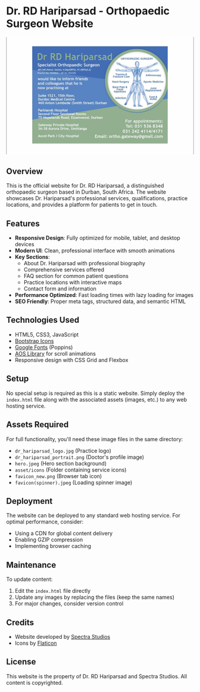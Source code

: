 # Dr. RD Hariparsad - Orthopaedic Surgeon Website

![Website Preview](dr_hariparsad_logo.jpg)

## Overview
This is the official website for Dr. RD Hariparsad, a distinguished orthopaedic surgeon based in Durban, South Africa. The website showcases Dr. Hariparsad's professional services, qualifications, practice locations, and provides a platform for patients to get in touch.

## Features
- **Responsive Design**: Fully optimized for mobile, tablet, and desktop devices
- **Modern UI**: Clean, professional interface with smooth animations
- **Key Sections**:
  - About Dr. Hariparsad with professional biography
  - Comprehensive services offered
  - FAQ section for common patient questions
  - Practice locations with interactive maps
  - Contact form and information
- **Performance Optimized**: Fast loading times with lazy loading for images
- **SEO Friendly**: Proper meta tags, structured data, and semantic HTML

## Technologies Used
- HTML5, CSS3, JavaScript
- [Bootstrap Icons](https://icons.getbootstrap.com/)
- [Google Fonts](https://fonts.google.com/) (Poppins)
- [AOS Library](https://michalsnik.github.io/aos/) for scroll animations
- Responsive design with CSS Grid and Flexbox

## Setup
No special setup is required as this is a static website. Simply deploy the `index.html` file along with the associated assets (images, etc.) to any web hosting service.

## Assets Required
For full functionality, you'll need these image files in the same directory:
- `dr_hariparsad_logo.jpg` (Practice logo)
- `dr_hariparsad_portrait.png` (Doctor's profile image)
- `hero.jpeg` (Hero section background)
- `asset/icons` (Folder containing service icons)
- `favicon_new.png` (Browser tab icon)
- `favicon(spinner).jpeg` (Loading spinner image)
  
## Deployment
The website can be deployed to any standard web hosting service. For optimal performance, consider:
- Using a CDN for global content delivery
- Enabling GZIP compression
- Implementing browser caching

## Maintenance
To update content:
1. Edit the `index.html` file directly
2. Update any images by replacing the files (keep the same names)
3. For major changes, consider version control

## Credits
- Website developed by [Spectra Studios](https://spectrastudios.co.za)
- Icons by [Flaticon](https://www.flaticon.com/)

## License
This website is the property of Dr. RD Hariparsad and Spectra Studios. All content is copyrighted.
